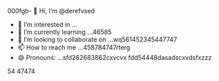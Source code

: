 000fgb- 👋 Hi, I’m @derefvsed
- 👀 I’m interested in ...
- 🌱 I’m currently learning ...46585
- 💞️ I’m looking to collaborate on ...wq561452345447747
- 📫 How to reach me ...458784747rterg
- 😄 Pronouns: ...sfd262683862cxvcvx
fdd54448dasadscxvdsfxzzz
<!---uoui132qw4gjlkjilxbz45sdfxcv
derefvsed/derefvsed is a ✨ special ✨ repository because its `README.md` (this fijmle) appears on your GitHub profile.dfhwerhyt
You can click the Preview link to take a look at your changes.xcv23
--->
54
47474
